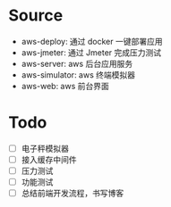 # Source

- aws-deploy: 通过 docker 一键部署应用
- aws-jmeter: 通过 Jmeter 完成压力测试
- aws-server: aws 后台应用服务
- aws-simulator: aws 终端模拟器
- aws-web: aws 前台界面

# Todo

- [ ] 电子秤模拟器
- [ ] 接入缓存中间件
- [ ] 压力测试
- [ ] 功能测试
- [ ] 总结前端开发流程，书写博客
